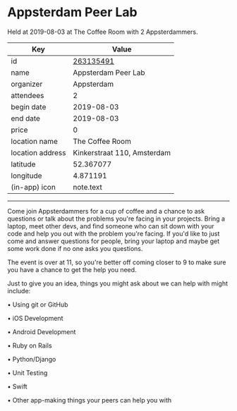 # Appsterdam Peer Lab
Held at 2019-08-03 at The Coffee Room with 2 Appsterdammers.
        
|Key|Value
|---|---|
|id|[263135491](https://www.meetup.com/appsterdam/events/263135491/)|
|name|Appsterdam Peer Lab|
|organizer|Appsterdam|
|attendees|2|
|begin date|2019-08-03|
|end date|2019-08-03|
|price|0|
|location name|The Coffee Room|
|location address|Kinkerstraat 110, Amsterdam|
|latitude|52.367077|
|longitude|4.871191|
|(in-app) icon|note.text|

---

Come join Appsterdammers for a cup of coffee and a chance to ask questions or talk about the problems you're facing in your projects. Bring a laptop, meet other devs, and find someone who can sit down with your code and help you out with the problem you're facing. If you'd like to just come and answer questions for people, bring your laptop and maybe get some work done if no one asks you questions.

The event is over at 11, so you're better off coming closer to 9 to make sure you have a chance to get the help you need.

Just to give you an idea, things you might ask about we can help with might include:

• Using git or GitHub

• iOS Development

• Android Development

• Ruby on Rails

• Python/Django

• Unit Testing

• Swift

• Other app-making things your peers can help you with


